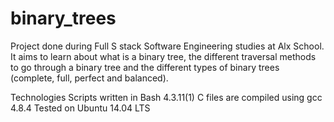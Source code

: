# binary_trees
Project done during Full S
stack Software Engineering studies at Alx School. It aims to learn about what is a binary tree, the different traversal methods to go through a binary tree and the different types of binary trees (complete, full, perfect and balanced).

Technologies
Scripts written in Bash 4.3.11(1)
C files are compiled using gcc 4.8.4
Tested on Ubuntu 14.04 LTS
